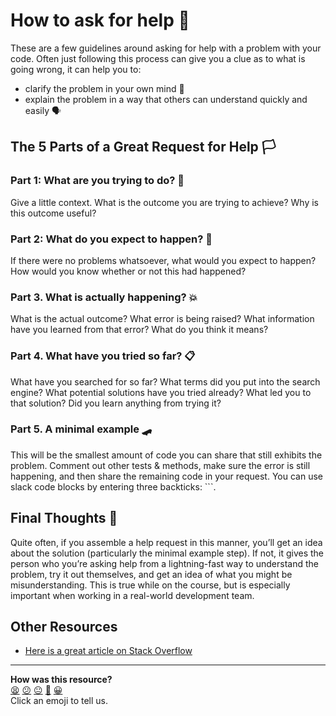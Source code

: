 # How to ask for help 🙏

These are a few guidelines around asking for help with a problem with your code. Often just following this process can give you a clue as to what is going wrong, it can help you to:
  * clarify the problem in your own mind 🧠
  * explain the problem in a way that others can understand quickly and easily 🗣️

## The 5 Parts of a Great Request for Help 🏳️

### Part 1: What are you trying to do? 🤔

Give a little context. What is the outcome you are trying to achieve? Why is this outcome useful?

### Part 2:  What do you expect to happen? 🚀

If there were no problems whatsoever, what would you expect to happen? How would you know whether or not this had happened?

### Part 3. What is actually happening? 💥

What is the actual outcome? What error is being raised? What information have you learned from that error? What do you think it means?

### Part 4. What have you tried so far? 📋

What have you searched for so far? What terms did you put into the search engine? What potential solutions have you tried already? What led you to that solution? Did you learn anything from trying it?

### Part 5. A minimal example 🛹

This will be the smallest amount of code you can share that still exhibits the problem. Comment out other tests & methods, make sure the error is still happening, and then share the remaining code in your request. You can use slack code blocks by entering three backticks: ```.

## Final Thoughts 💬

Quite often, if you assemble a help request in this manner, you’ll get an idea about the solution (particularly the minimal example step). If not, it gives the person who you’re asking help from a lightning-fast way to understand the problem, try it out themselves, and get an idea of what you might be misunderstanding. This is true while on the course, but is especially important when working in a real-world development team.

## Other Resources

* [Here is a great article on Stack Overflow](https://stackoverflow.com/help/how-to-ask)

<!-- BEGIN GENERATED SECTION DO NOT EDIT -->

---

**How was this resource?**  
[😫](https://airtable.com/shrUJ3t7KLMqVRFKR?prefill_Repository=makersacademy%2Fruby_challenges&prefill_File=pills%2Fasking_better_questions.md&prefill_Sentiment=😫) [😕](https://airtable.com/shrUJ3t7KLMqVRFKR?prefill_Repository=makersacademy%2Fruby_challenges&prefill_File=pills%2Fasking_better_questions.md&prefill_Sentiment=😕) [😐](https://airtable.com/shrUJ3t7KLMqVRFKR?prefill_Repository=makersacademy%2Fruby_challenges&prefill_File=pills%2Fasking_better_questions.md&prefill_Sentiment=😐) [🙂](https://airtable.com/shrUJ3t7KLMqVRFKR?prefill_Repository=makersacademy%2Fruby_challenges&prefill_File=pills%2Fasking_better_questions.md&prefill_Sentiment=🙂) [😀](https://airtable.com/shrUJ3t7KLMqVRFKR?prefill_Repository=makersacademy%2Fruby_challenges&prefill_File=pills%2Fasking_better_questions.md&prefill_Sentiment=😀)  
Click an emoji to tell us.

<!-- END GENERATED SECTION DO NOT EDIT -->
